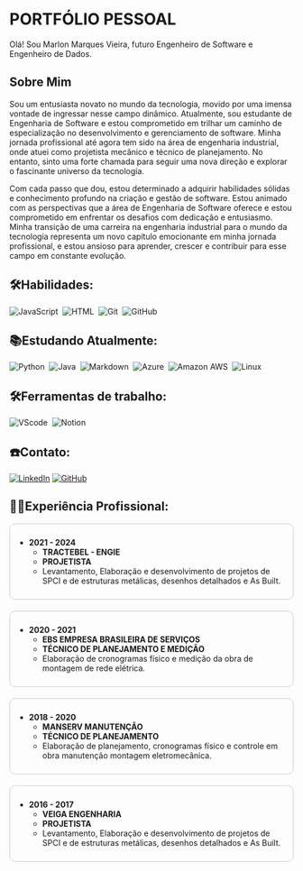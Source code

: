 # PORTFÓLIO PESSOAL



Olá! Sou Marlon Marques Vieira, futuro Engenheiro de Software e Engenheiro de Dados.

## Sobre Mim

Sou um entusiasta novato no mundo da tecnologia, movido por uma imensa vontade de ingressar nesse campo dinâmico. Atualmente, sou estudante de Engenharia de Software e estou comprometido em trilhar um caminho de especialização no desenvolvimento e gerenciamento de software. Minha jornada profissional até agora tem sido na área de engenharia industrial, onde atuei como projetista mecânico e técnico de planejamento. No entanto, sinto uma forte chamada para seguir uma nova direção e explorar o fascinante universo da tecnologia.

Com cada passo que dou, estou determinado a adquirir habilidades sólidas e conhecimento profundo na criação e gestão de software. Estou animado com as perspectivas que a área de Engenharia de Software oferece e estou comprometido em enfrentar os desafios com dedicação e entusiasmo. Minha transição de uma carreira na engenharia industrial para o mundo da tecnologia representa um novo capítulo emocionante em minha jornada profissional, e estou ansioso para aprender, crescer e contribuir para esse campo em constante evolução.




## 🛠️Habilidades:


![JavaScript](https://img.shields.io/badge/JavaScript-F7DF1E?style=for-the-badge&logo=javascript&logoColor=black)&nbsp;
![HTML](https://img.shields.io/badge/HTML5-E34F26?style=for-the-badge&logo=html5&logoColor=white)&nbsp;
![Git](https://img.shields.io/badge/GIT-E44C30?style=for-the-badge&logo=git&logoColor=white)&nbsp;
![GitHub](https://img.shields.io/badge/github-%23121011.svg?style=for-the-badge&logo=github&logoColor=white)



## 📚Estudando Atualmente:


![Python](https://img.shields.io/badge/Python-3776AB?style=for-the-badge&logo=python&logoColor=white)&nbsp;
![Java](https://img.shields.io/badge/Java-ED8B00?style=for-the-badge&logo=openjdk&logoColor=white)&nbsp;
![Markdown](https://img.shields.io/badge/Markdown-000000?style=for-the-badge&logo=markdown&logoColor=white)&nbsp;
![Azure](https://img.shields.io/badge/Azure_DevOps-0078D7?style=for-the-badge&logo=azure-devops&logoColor=white)&nbsp;
![Amazon AWS](https://img.shields.io/badge/Amazon_AWS-FF9900?style=for-the-badge&logo=amazonaws&logoColor=white)&nbsp;
![Linux](https://img.shields.io/badge/Linux-FCC624?style=for-the-badge&logo=linux&logoColor=black)&nbsp;




## 🛠️Ferramentas de trabalho:

![VScode](https://img.shields.io/badge/vscode-4285F4?style=for-the-badge&logo=vscode&logoColor=white)&nbsp;
![Notion](https://img.shields.io/badge/Notion-000000?style=for-the-badge&logo=notion&logoColor=white)&nbsp;



## ☎️Contato:
[![LinkedIn](https://img.shields.io/badge/LinkedIn-0077B5?style=for-the-badge&logo=linkedin&logoColor=white)](https://www.linkedin.com/in/marlon-m-vieira/)
[![GitHub](https://img.shields.io/badge/github-%23121011.svg?style=for-the-badge&logo=github&logoColor=white)](https://github.com/MarlonMLN)


## 🧑‍💼Experiência Profissional:

<div style="border: 1px solid #ccc; border-radius: 10px; padding: 10px; margin-bottom: 20px;">

- **2021 - 2024**
  - **TRACTEBEL - ENGIE**
  - **PROJETISTA**
  - Levantamento, Elaboração e desenvolvimento de projetos de SPCI e de estruturas metálicas, desenhos detalhados e As Built.

</div>

<div style="border: 1px solid #ccc; border-radius: 10px; padding: 10px; margin-bottom: 20px;">

- **2020 - 2021**
  - **EBS EMPRESA BRASILEIRA DE SERVIÇOS**
  - **TÉCNICO DE PLANEJAMENTO E MEDIÇÃO**
  - Elaboração de cronogramas físico e medição da obra de montagem de rede elétrica.

</div>

<div style="border: 1px solid #ccc; border-radius: 10px; padding: 10px; margin-bottom: 20px;">

- **2018 - 2020**
  - **MANSERV MANUTENÇÃO**
  - **TÉCNICO DE PLANEJAMENTO**
  - Elaboração de planejamento, cronogramas físico e controle em obra manutenção montagem eletromecânica.

</div>

<div style="border: 1px solid #ccc; border-radius: 10px; padding: 10px; margin-bottom: 20px;">

- **2016 - 2017**
  - **VEIGA ENGENHARIA**
  - **PROJETISTA**
  - Levantamento, Elaboração e desenvolvimento de projetos de SPCI e de estruturas metálicas, desenhos detalhados e As Built.

</div>


